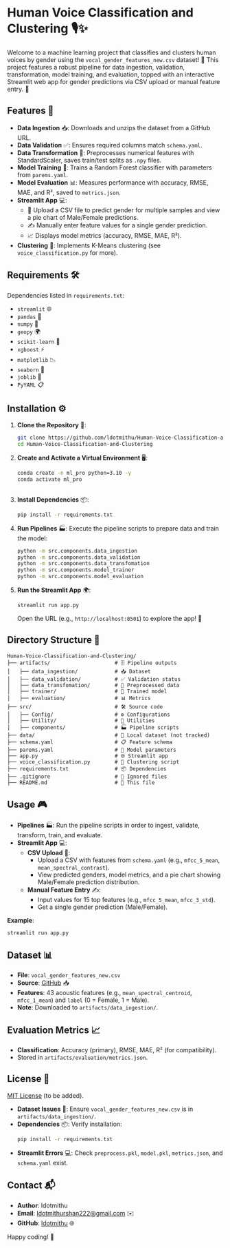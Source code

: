 # Human Voice Classification and Clustering 🎙️✨

Welcome to a machine learning project that classifies and clusters human voices by gender using the `vocal_gender_features_new.csv` dataset! 🚀 This project features a robust pipeline for data ingestion, validation, transformation, model training, and evaluation, topped with an interactive Streamlit web app for gender predictions via CSV upload or manual feature entry. 🌟

## Features 🌈
- **Data Ingestion** 📥: Downloads and unzips the dataset from a GitHub URL.
- **Data Validation** ✅: Ensures required columns match `schema.yaml`.
- **Data Transformation** 🔄: Preprocesses numerical features with StandardScaler, saves train/test splits as `.npy` files.
- **Model Training** 🧠: Trains a Random Forest classifier with parameters from `parems.yaml`.
- **Model Evaluation** 📊: Measures performance with accuracy, RMSE, MAE, and R², saved to `metrics.json`.
- **Streamlit App** 💻:
  - 📄 Upload a CSV file to predict gender for multiple samples and view a pie chart of Male/Female predictions.
  - ✍️ Manually enter feature values for a single gender prediction.
  - 📈 Displays model metrics (accuracy, RMSE, MAE, R²).
- **Clustering** 🔗: Implements K-Means clustering (see `voice_classification.py` for more).

## Requirements 🛠️
Dependencies listed in `requirements.txt`:
- `streamlit` 🌐
- `pandas` 🐼
- `numpy` 🔢
- `geopy` 🌍
- `scikit-learn` 🤖
- `xgboost` ⚡
- `matplotlib` 📉
- `seaborn` 🎨
- `joblib` 💾
- `PyYAML` 📋

## Installation ⚙️
1. **Clone the Repository** 📂:
   ```bash
   git clone https://github.com/ldotmithu/Human-Voice-Classification-and-Clustering.git
   cd Human-Voice-Classification-and-Clustering
   ```

2. **Create and Activate a Virtual Environment** 🖥️:
   ```bash
   conda create -n ml_pro python=3.10 -y
   conda activate ml_pro 
  
   ```

3. **Install Dependencies** 📦:
   ```bash
   pip install -r requirements.txt
   ```

4. **Run Pipelines** 🏭:
   Execute the pipeline scripts to prepare data and train the model:
   ```bash
   python -m src.components.data_ingestion
   python -m src.components.data_validation
   python -m src.components.data_transfomation
   python -m src.components.model_trainer
   python -m src.components.model_evaluation
   ```

5. **Run the Streamlit App** 🌍:
   ```bash
   streamlit run app.py
   ```
   Open the URL (e.g., `http://localhost:8501`) to explore the app! 🎉

## Directory Structure 📁
```
Human-Voice-Classification-and-Clustering/
├── artifacts/                     # 🗄️ Pipeline outputs
│   ├── data_ingestion/            # 📥 Dataset
│   ├── data_validation/           # ✅ Validation status
│   ├── data_transfomation/        # 🔄 Preprocessed data
│   ├── trainer/                   # 🧠 Trained model
│   ├── evaluation/                # 📊 Metrics
├── src/                           # 🛠️ Source code
│   ├── Config/                    # ⚙️ Configurations
│   ├── Utility/                   # 🧰 Utilities
│   ├── components/                # 🏭 Pipeline scripts
├── data/                          # 📄 Local dataset (not tracked)
├── schema.yaml                    # 📋 Feature schema
├── parems.yaml                    # 🔧 Model parameters
├── app.py                         # 🌐 Streamlit app
├── voice_classification.py        # 🔗 Clustering script
├── requirements.txt               # 📦 Dependencies
├── .gitignore                     # 🚫 Ignored files
├── README.md                      # 📖 This file
```

## Usage 🎮
- **Pipelines** 🏭: Run the pipeline scripts in order to ingest, validate, transform, train, and evaluate.
- **Streamlit App** 💻:
  - **CSV Upload** 📄:
    - Upload a CSV with features from `schema.yaml` (e.g., `mfcc_5_mean`, `mean_spectral_contrast`).
    - View predicted genders, model metrics, and a pie chart showing Male/Female prediction distribution.
  - **Manual Feature Entry** ✍️:
    - Input values for 15 top features (e.g., `mfcc_5_mean`, `mfcc_3_std`).
    - Get a single gender prediction (Male/Female).

**Example**:
```bash
streamlit run app.py
```

## Dataset 📊
- **File**: `vocal_gender_features_new.csv`
- **Source**: [GitHub](https://github.com/ldotmithu/Human-Voice-Classification-and-Clustering.git) 📥
- **Features**: 43 acoustic features (e.g., `mean_spectral_centroid`, `mfcc_1_mean`) and `label` (0 = Female, 1 = Male).
- **Note**: Downloaded to `artifacts/data_ingestion/`.

## Evaluation Metrics 📈
- **Classification**: Accuracy (primary), RMSE, MAE, R² (for compatibility).
- Stored in `artifacts/evaluation/metrics.json`.

## License 📜
[MIT License](LICENSE) (to be added).

- **Dataset Issues** 📄: Ensure `vocal_gender_features_new.csv` is in `artifacts/data_ingestion/`.
- **Dependencies** 📦: Verify installation:
  ```bash
  pip install -r requirements.txt
  ```
- **Streamlit Errors** 💻: Check `preprocess.pkl`, `model.pkl`, `metrics.json`, and `schema.yaml` exist.

## Contact 📬
- **Author**: ldotmithu
- **Email**: ldotmithurshan222@gmail.com ✉️
- **GitHub**: [ldotmithu](https://github.com/ldotmithu) 🌐

Happy coding! 🎉